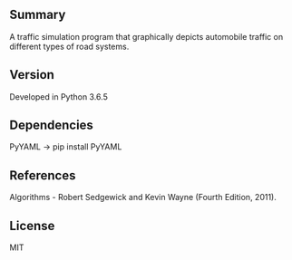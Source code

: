 ## Summary

A traffic simulation program that graphically depicts automobile traffic on different types of road systems. 

## Version

Developed in Python 3.6.5

## Dependencies

PyYAML -> pip install PyYAML

## References

Algorithms - Robert Sedgewick and Kevin Wayne (Fourth Edition, 2011).

## License

MIT 